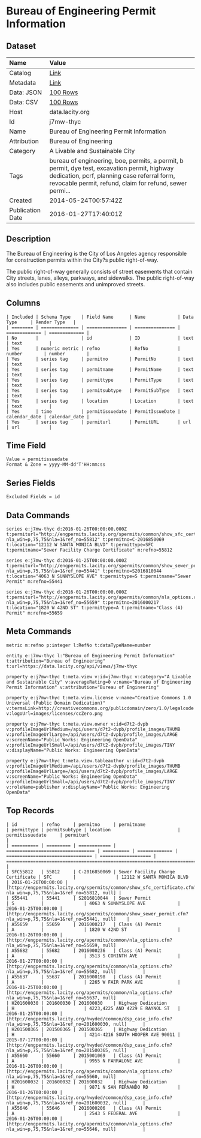# Bureau of Engineering Permit Information

## Dataset

| Name | Value |
| :--- | :---- |
| Catalog | [Link](https://catalog.data.gov/dataset/bureau-of-engineering-permit-information-83846) |
| Metadata | [Link](https://data.lacity.org/api/views/j7mw-thyc) |
| Data: JSON | [100 Rows](https://data.lacity.org/api/views/j7mw-thyc/rows.json?max_rows=100) |
| Data: CSV | [100 Rows](https://data.lacity.org/api/views/j7mw-thyc/rows.csv?max_rows=100) |
| Host | data.lacity.org |
| Id | j7mw-thyc |
| Name | Bureau of Engineering Permit Information |
| Attribution | Bureau of Engineering |
| Category | A Livable and Sustainable City |
| Tags | bureau of engineering, boe, permits, a permit, b permit, dye test, excavation permit, highway dedication, pcrf, planning case referral form, revocable permit, refund, claim for refund, sewer permi... |
| Created | 2014-05-24T00:57:42Z |
| Publication Date | 2016-01-27T17:40:01Z |

## Description

The Bureau of Engineering is the City of Los Angeles agency responsible for construction permits within the City?s public right-of-way.

The public right-of-way generally consists of street easements that contain City streets, lanes, alleys, parkways, and sidewalks. The public right-of-way also includes public easements and unimproved streets.

## Columns

```ls
| Included | Schema Type    | Field Name      | Name            | Data Type     | Render Type   |
| ======== | ============== | =============== | =============== | ============= | ============= |
| No       |                | id              | ID              | text          | text          |
| Yes      | numeric metric | refno           | RefNo           | number        | number        |
| Yes      | series tag     | permitno        | PermitNo        | text          | text          |
| Yes      | series tag     | permitname      | PermitName      | text          | text          |
| Yes      | series tag     | permittype      | PermitType      | text          | text          |
| Yes      | series tag     | permitsubtype   | PermitSubType   | text          | text          |
| Yes      | series tag     | location        | Location        | text          | text          |
| Yes      | time           | permitissuedate | PermitIssueDate | calendar_date | calendar_date |
| Yes      | series tag     | permiturl       | PermitURL       | url           | url           |
```

## Time Field

```ls
Value = permitissuedate
Format & Zone = yyyy-MM-dd'T'HH:mm:ss
```

## Series Fields

```ls
Excluded Fields = id
```

## Data Commands

```ls
series e:j7mw-thyc d:2016-01-26T00:00:00.000Z t:permiturl="http://engpermits.lacity.org/spermits/common/show_sfc_certificate.cfm?nla_win=p,75,75&nla=1&ref_no=55812" t:permitno=C-2016850069 t:location="12112 W SANTA MONICA BLVD" t:permittype=SFC t:permitname="Sewer Facility Charge Certificate" m:refno=55812

series e:j7mw-thyc d:2016-01-25T00:00:00.000Z t:permiturl="http://engpermits.lacity.org/spermits/common/show_sewer_permit.cfm?nla_win=p,75,75&nla=1&ref_no=55441" t:permitno=S2016810044 t:location="4063 N SUNNYSLOPE AVE" t:permittype=S t:permitname="Sewer Permit" m:refno=55441

series e:j7mw-thyc d:2016-01-26T00:00:00.000Z t:permiturl="http://engpermits.lacity.org/apermits/common/nla_options.cfm?nla_win=p,75,75&nla=1&ref_no=55659" t:permitno=2016000217 t:location="1820 W 42ND ST" t:permittype=A t:permitname="Class (A) Permit" m:refno=55659
```

## Meta Commands

```ls
metric m:refno p:integer l:RefNo t:dataTypeName=number

entity e:j7mw-thyc l:"Bureau of Engineering Permit Information" t:attribution="Bureau of Engineering" t:url=https://data.lacity.org/api/views/j7mw-thyc

property e:j7mw-thyc t:meta.view v:id=j7mw-thyc v:category="A Livable and Sustainable City" v:averageRating=0 v:name="Bureau of Engineering Permit Information" v:attribution="Bureau of Engineering"

property e:j7mw-thyc t:meta.view.license v:name="Creative Commons 1.0 Universal (Public Domain Dedication)" v:termsLink=http://creativecommons.org/publicdomain/zero/1.0/legalcode v:logoUrl=images/licenses/ccZero.png

property e:j7mw-thyc t:meta.view.owner v:id=d7t2-dvpb v:profileImageUrlMedium=/api/users/d7t2-dvpb/profile_images/THUMB v:profileImageUrlLarge=/api/users/d7t2-dvpb/profile_images/LARGE v:screenName="Public Works: Engineering OpenData" v:profileImageUrlSmall=/api/users/d7t2-dvpb/profile_images/TINY v:displayName="Public Works: Engineering OpenData"

property e:j7mw-thyc t:meta.view.tableauthor v:id=d7t2-dvpb v:profileImageUrlMedium=/api/users/d7t2-dvpb/profile_images/THUMB v:profileImageUrlLarge=/api/users/d7t2-dvpb/profile_images/LARGE v:screenName="Public Works: Engineering OpenData" v:profileImageUrlSmall=/api/users/d7t2-dvpb/profile_images/TINY v:roleName=publisher v:displayName="Public Works: Engineering OpenData"
```

## Top Records

```ls
| id         | refno     | permitno     | permitname                        | permittype | permitsubtype | location                         | permitissuedate     | permiturl                                                                                                        | 
| ========== | ========= | ============ | ================================= | ========== | ============= | ================================ | =================== | ================================================================================================================ | 
| SFC55812   | 55812     | C-2016850069 | Sewer Facility Charge Certificate | SFC        |               | 12112 W SANTA MONICA BLVD        | 2016-01-26T00:00:00 | [http://engpermits.lacity.org/spermits/common/show_sfc_certificate.cfm?nla_win=p,75,75&nla=1&ref_no=55812, null] | 
| S55441     | 55441     | S2016810044  | Sewer Permit                      | S          |               | 4063 N SUNNYSLOPE AVE            | 2016-01-25T00:00:00 | [http://engpermits.lacity.org/spermits/common/show_sewer_permit.cfm?nla_win=p,75,75&nla=1&ref_no=55441, null]    | 
| A55659     | 55659     | 2016000217   | Class (A) Permit                  | A          |               | 1820 W 42ND ST                   | 2016-01-26T00:00:00 | [http://engpermits.lacity.org/apermits/common/nla_options.cfm?nla_win=p,75,75&nla=1&ref_no=55659, null]          | 
| A55682     | 55682     | 2016000236   | Class (A) Permit                  | A          |               | 3513 S CORINTH AVE               | 2016-01-27T00:00:00 | [http://engpermits.lacity.org/apermits/common/nla_options.cfm?nla_win=p,75,75&nla=1&ref_no=55682, null]          | 
| A55637     | 55637     | 2016000198   | Class (A) Permit                  | A          |               | 2265 W FAIR PARK AVE             | 2016-01-25T00:00:00 | [http://engpermits.lacity.org/apermits/common/nla_options.cfm?nla_win=p,75,75&nla=1&ref_no=55637, null]          | 
| H201600030 | 201600030 | 201600030    | Highway Dedication                | H          |               | 4223,4225 AND 4229 E RAYNOL ST   | 2016-01-25T00:00:00 | [http://engpermits.lacity.org/hwyded/common/dsp_case_info.cfm?nla_win=p,75,75&nla=1&ref_no=201600030, null]      | 
| H201500365 | 201500365 | 201500365    | Highway Dedication                | H          |               | 4214-4216 SOUTH HOOPER AVE 90011 | 2015-07-17T00:00:00 | [http://engpermits.lacity.org/hwyded/common/dsp_case_info.cfm?nla_win=p,75,75&nla=1&ref_no=201500365, null]      | 
| A55660     | 55660     | 2015001069   | Class (A) Permit                  | A          |               | 9955 N FARRALONE AVE             | 2016-01-26T00:00:00 | [http://engpermits.lacity.org/apermits/common/nla_options.cfm?nla_win=p,75,75&nla=1&ref_no=55660, null]          | 
| H201600032 | 201600032 | 201600032    | Highway Dedication                | H          |               | 9871 N SAN FERNANDO RD           | 2016-01-26T00:00:00 | [http://engpermits.lacity.org/hwyded/common/dsp_case_info.cfm?nla_win=p,75,75&nla=1&ref_no=201600032, null]      | 
| A55646     | 55646     | 2016000206   | Class (A) Permit                  | A          |               | 2543 S FEDERAL AVE               | 2016-01-26T00:00:00 | [http://engpermits.lacity.org/apermits/common/nla_options.cfm?nla_win=p,75,75&nla=1&ref_no=55646, null]          | 
```